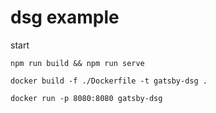 # dsg example

start

```
npm run build && npm run serve
```

```
docker build -f ./Dockerfile -t gatsby-dsg .

docker run -p 8080:8080 gatsby-dsg
```
